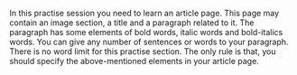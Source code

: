 In this practise session you need to learn an article page. This page may contain an image section, a title and a paragraph related to it. The paragraph has some elements of bold words, italic words and bold-italics words. You can give any number of sentences or words to your paragraph. There is no word limit for this practise section. The only rule is that, you should specify the above-mentioned elements in your article page.
